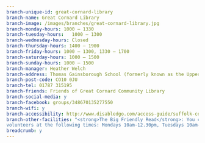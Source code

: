 ```yaml
---
branch-unique-id: great-cornard-library
branch-name: Great Cornard Library
branch-image: /images/branches/great-cornard-library.jpg
branch-monday-hours: 1000 – 1330
branch-tuesday-hours:	1000 – 1300
branch-wednesday-hours: Closed
branch-thursday-hours: 1400 – 1900
branch-friday-hours: 1000 – 1300, 1330 – 1700
branch-saturday-hours: 1000 – 1500
branch-sunday-hours: 1000 – 1500
branch-manager: Heather Welch
branch-address: Thomas Gainsborough School (formerly known as the Upper School), Head Lane, Great Cornard
branch-post-code: CO10 0JU
branch-tel: 01787 315195
branch-friends: Friends of Great Cornard Community Library
branch-social-media: y
branch-facebook: groups/348670135277550
branch-wifi: y
branch-accessibility: http://www.disabledgo.com/access-guide/suffolk-county-council/great-cornard-library-2
branch-other-facilities: "<strong>The Big Friendly Read</strong>: You can talk about your books to one of our
volunteers at the following times: Mondays 10am-12.30pm, Tuesdays 10am-12noon, Thursdays 2pm-6pm, Fridays 10am-12.30pm and 1.30pm-4pm, Saturdays and Sundays 10am-2pm."
breadcrumb: y
---
```

